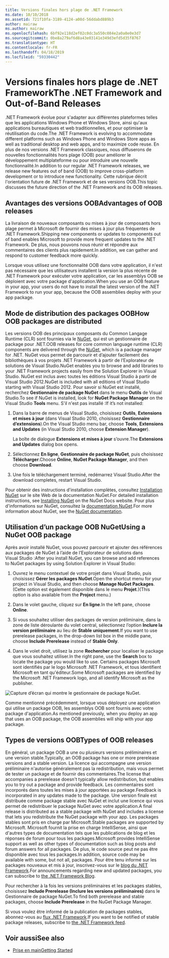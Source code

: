```yaml
---
title: Versions finales hors plage de .NET Framework
ms.date: 10/10/2018
ms.assetid: 721f10fa-3189-4124-a00d-56ddabd889b3
author: mairaw
ms.author: mairaw
ms.openlocfilehash: 6bf92e118d2ef02c0dc3a550c084e2a0a8e0e3d7
ms.sourcegitcommit: 0be8a279af6d8a43e03141e349d3efd5d35f8767
ms.translationtype: HT
ms.contentlocale: fr-FR
ms.lasthandoff: 04/18/2019
ms.locfileid: "59330442"
---
```

# <a name="the-net-framework-and-out-of-band-releases"></a><span data-ttu-id="5d07d-102">Versions finales hors plage de .NET Framework</span><span class="sxs-lookup"><span data-stu-id="5d07d-102">The .NET Framework and Out-of-Band Releases</span></span>

<span data-ttu-id="5d07d-103">.NET Framework évolue pour s'adapter aux différentes plateformes telles que les applications Windows Phone et Windows Store, ainsi qu'aux applications bureautiques et web traditionnelles, et pour optimiser la réutilisation du code.</span><span class="sxs-lookup"><span data-stu-id="5d07d-103">The .NET Framework is evolving to accommodate different platforms such as Windows Phone and Windows Store apps as well as traditional desktop and web apps, and to maximize code reuse.</span></span> <span data-ttu-id="5d07d-104">En plus de nos versions .NET Framework classiques, nous diffuserons de nouvelles fonctionnalités hors plage (OOB) pour améliorer le développement multiplateforme ou pour introduire une nouvelle fonctionnalité.</span><span class="sxs-lookup"><span data-stu-id="5d07d-104">In addition to our regular .NET Framework releases, we release new features out of band (OOB) to improve cross-platform development or to introduce new functionality.</span></span> <span data-ttu-id="5d07d-105">Cette rubrique décrit l'orientation future de .NET Framework et de ses versions OOB.</span><span class="sxs-lookup"><span data-stu-id="5d07d-105">This topic discusses the future direction of the .NET Framework and its OOB releases.</span></span>

## <a name="advantages-of-oob-releases"></a><span data-ttu-id="5d07d-106">Avantages des versions OOB</span><span class="sxs-lookup"><span data-stu-id="5d07d-106">Advantages of OOB releases</span></span>
 <span data-ttu-id="5d07d-107">La livraison de nouveaux composants ou mises à jour de composants hors plage permet à Microsoft de fournir des mises à jour plus fréquentes de .NET Framework.</span><span class="sxs-lookup"><span data-stu-id="5d07d-107">Shipping new components or updates to components out of band enables Microsoft to provide more frequent updates to the .NET Framework.</span></span> <span data-ttu-id="5d07d-108">De plus, nous pouvons nous réunir et répondre aux commentaires des clients plus rapidement.</span><span class="sxs-lookup"><span data-stu-id="5d07d-108">In addition, we can gather and respond to customer feedback more quickly.</span></span>

 <span data-ttu-id="5d07d-109">Lorsque vous utilisez une fonctionnalité OOB dans votre application, il n'est pas nécessaire que les utilisateurs installent la version la plus récente de .NET Framework pour exécuter votre application, car les assemblys OOB se déploient avec votre package d'application.</span><span class="sxs-lookup"><span data-stu-id="5d07d-109">When you use an OOB feature in your app, your users do not have to install the latest version of the .NET Framework to run your app, because the OOB assemblies deploy with your app package.</span></span>

## <a name="how-oob-packages-are-distributed"></a><span data-ttu-id="5d07d-110">Mode de distribution des packages OOB</span><span class="sxs-lookup"><span data-stu-id="5d07d-110">How OOB packages are distributed</span></span>
<span data-ttu-id="5d07d-111">Les versions OOB des principaux composants du Common Langage Runtime (CLR) sont fournies via le [NuGet](https://www.nuget.org/), qui est un gestionnaire de package pour .NET.</span><span class="sxs-lookup"><span data-stu-id="5d07d-111">OOB releases for core common language runtime (CLR) components are delivered through the [NuGet](https://www.nuget.org/), which is a package manager for .NET.</span></span> <span data-ttu-id="5d07d-112">NuGet vous permet de parcourir et d’ajouter facilement des bibliothèques à vos projets .NET Framework à partir de l’Explorateur de solutions de Visual Studio.</span><span class="sxs-lookup"><span data-stu-id="5d07d-112">NuGet enables you to browse and add libraries to your .NET Framework projects easily from the Solution Explorer in Visual Studio.</span></span> <span data-ttu-id="5d07d-113">NuGet est inclus avec toutes les éditions Visual Studio à partir de Visual Studio 2012.</span><span class="sxs-lookup"><span data-stu-id="5d07d-113">NuGet is included with all editions of Visual Studio starting with Visual Studio 2012.</span></span> <span data-ttu-id="5d07d-114">Pour savoir si NuGet est installé, recherchez **Gestionnaire de package NuGet** dans le menu **Outils** de Visual Studio.</span><span class="sxs-lookup"><span data-stu-id="5d07d-114">To see if NuGet is installed, look for **NuGet Package Manager** on the Visual Studio **Tools** menu.</span></span> <span data-ttu-id="5d07d-115">S'il n'est pas installé :</span><span class="sxs-lookup"><span data-stu-id="5d07d-115">If it’s not installed:</span></span>

1. <span data-ttu-id="5d07d-116">Dans la barre de menus de Visual Studio, choisissez **Outils**, **Extensions et mises à jour** (dans Visual Studio 2010, choisissez **Gestionnaire d’extensions**).</span><span class="sxs-lookup"><span data-stu-id="5d07d-116">On the Visual Studio menu bar, choose **Tools**, **Extensions and Updates** (in Visual Studio 2010, choose **Extension Manager**).</span></span>

     <span data-ttu-id="5d07d-117">La boîte de dialogue **Extensions et mises à jour** s’ouvre.</span><span class="sxs-lookup"><span data-stu-id="5d07d-117">The **Extensions and Updates** dialog box opens.</span></span>

2. <span data-ttu-id="5d07d-118">Sélectionnez **En ligne**, **Gestionnaire de package NuGet**, puis choisissez **Télécharger**.</span><span class="sxs-lookup"><span data-stu-id="5d07d-118">Choose **Online**, **NuGet Package Manager**, and then choose **Download**.</span></span>

3. <span data-ttu-id="5d07d-119">Une fois le téléchargement terminé, redémarrez Visual Studio.</span><span class="sxs-lookup"><span data-stu-id="5d07d-119">After the download completes, restart Visual Studio.</span></span>

 <span data-ttu-id="5d07d-120">Pour obtenir des instructions d'installation complètes, consultez [Installation NuGet](/nuget/install-nuget-client-tools) sur le site Web de la documentation NuGet.</span><span class="sxs-lookup"><span data-stu-id="5d07d-120">For detailed installation instructions, see [Installing NuGet](/nuget/install-nuget-client-tools) on the NuGet Docs website.</span></span> <span data-ttu-id="5d07d-121">Pour plus d'informations sur NuGet, consultez la [documentation NuGet](/nuget).</span><span class="sxs-lookup"><span data-stu-id="5d07d-121">For more information about NuGet, see the [NuGet documentation](/nuget).</span></span>

## <a name="using-a-nuget-oob-package"></a><span data-ttu-id="5d07d-122">Utilisation d’un package OOB NuGet</span><span class="sxs-lookup"><span data-stu-id="5d07d-122">Using a NuGet OOB package</span></span>
 <span data-ttu-id="5d07d-123">Après avoir installé NuGet, vous pouvez parcourir et ajouter des références aux packages de NuGet à l’aide de l’Explorateur de solutions dans Visual Studio :</span><span class="sxs-lookup"><span data-stu-id="5d07d-123">After you install NuGet, you can browse and add references to NuGet packages by using Solution Explorer in Visual Studio:</span></span>

1. <span data-ttu-id="5d07d-124">Ouvrez le menu contextuel de votre projet dans Visual Studio, puis choisissez **Gérer les packages NuGet**.</span><span class="sxs-lookup"><span data-stu-id="5d07d-124">Open the shortcut menu for your project in Visual Studio, and then choose **Manage NuGet Packages**.</span></span> <span data-ttu-id="5d07d-125">(Cette option est également disponible dans le menu **Projet**.)</span><span class="sxs-lookup"><span data-stu-id="5d07d-125">(This option is also available from the **Project** menu.)</span></span>

2. <span data-ttu-id="5d07d-126">Dans le volet gauche, cliquez sur **En ligne**.</span><span class="sxs-lookup"><span data-stu-id="5d07d-126">In the left pane, choose **Online**.</span></span>

3. <span data-ttu-id="5d07d-127">Si vous souhaitez utiliser des packages de version préliminaire, dans la zone de liste déroulante du volet central, sélectionnez l’option **Inclure la version préliminaire** au lieu de **Stable uniquement**.</span><span class="sxs-lookup"><span data-stu-id="5d07d-127">If you want to use prerelease packages, in the drop-down list box in the middle pane, choose **Include Prerelease** instead of **Stable Only**.</span></span>

4. <span data-ttu-id="5d07d-128">Dans le volet droit, utilisez la zone **Rechercher** pour localiser le package que vous souhaitez utiliser.</span><span class="sxs-lookup"><span data-stu-id="5d07d-128">In the right pane, use the **Search** box to locate the package you would like to use.</span></span> <span data-ttu-id="5d07d-129">Certains packages Microsoft sont identifiés par le logo Microsoft .NET Framework, et tous identifient Microsoft en tant qu'éditeur.</span><span class="sxs-lookup"><span data-stu-id="5d07d-129">Some Microsoft packages are identified by the Microsoft .NET Framework logo, and all identify Microsoft as the publisher.</span></span>

 ![Capture d’écran qui montre le gestionnaire de package NuGet.](./media/the-net-framework-and-out-of-band-releases/nuget-package-manager-dialog.png)

 <span data-ttu-id="5d07d-131">Comme mentionné précédemment, lorsque vous déployez une application qui utilise un package OOB, les assemblys OOB sont fournis avec votre package d'application.</span><span class="sxs-lookup"><span data-stu-id="5d07d-131">As mentioned previously, when you deploy an app that uses an OOB package, the OOB assemblies will ship with your app package.</span></span>

## <a name="types-of-oob-releases"></a><span data-ttu-id="5d07d-132">Types de versions OOB</span><span class="sxs-lookup"><span data-stu-id="5d07d-132">Types of OOB releases</span></span>
 <span data-ttu-id="5d07d-133">En général, un package OOB a une ou plusieurs versions préliminaires et une version stable.</span><span class="sxs-lookup"><span data-stu-id="5d07d-133">Typically, an OOB package has one or more prerelease versions and a stable version.</span></span> <span data-ttu-id="5d07d-134">La licence qui accompagne une version préliminaire n'autorise généralement pas la redistribution, mais vous permet de tester un package et de fournir des commentaires.</span><span class="sxs-lookup"><span data-stu-id="5d07d-134">The license that accompanies a prerelease doesn't typically allow redistribution, but enables you to try out a package and provide feedback.</span></span> <span data-ttu-id="5d07d-135">Les commentaires sont incorporés dans toutes les mises à jour apportées au package.</span><span class="sxs-lookup"><span data-stu-id="5d07d-135">Feedback is incorporated in any updates made to the package.</span></span> <span data-ttu-id="5d07d-136">Une version finale est distribuée comme package stable avec NuGet et inclut une licence qui vous permet de redistribuer le package NuGet avec votre application.</span><span class="sxs-lookup"><span data-stu-id="5d07d-136">A final release is distributed as a stable package with NuGet and includes a license that lets you redistribute the NuGet package with your app.</span></span> <span data-ttu-id="5d07d-137">Les packages stables sont pris en charge par Microsoft.</span><span class="sxs-lookup"><span data-stu-id="5d07d-137">Stable packages are supported by Microsoft.</span></span> <span data-ttu-id="5d07d-138">Microsoft fournit la prise en charge IntelliSense, ainsi que d'autres types de documentation tels que les publications de blog et les réponses de forum pour tous les packages.</span><span class="sxs-lookup"><span data-stu-id="5d07d-138">Microsoft provides IntelliSense support as well as other types of documentation such as blog posts and forum answers for all packages.</span></span> <span data-ttu-id="5d07d-139">De plus, le code source peut ne pas être disponible avec tous les packages.</span><span class="sxs-lookup"><span data-stu-id="5d07d-139">In addition, source code may be available with some, but not all, packages.</span></span> <span data-ttu-id="5d07d-140">Pour être tenu informé sur les packages nouveaux et mis à jour, inscrivez-vous sur le [blog du .NET Framework](https://devblogs.microsoft.com/dotnet/).</span><span class="sxs-lookup"><span data-stu-id="5d07d-140">For announcements regarding new and updated packages, you can subscribe to [the .NET Framework Blog](https://devblogs.microsoft.com/dotnet/).</span></span>

 <span data-ttu-id="5d07d-141">Pour rechercher à la fois les versions préliminaires et les packages stables, choisissez **Include Prerelease (Inclure les versions préliminaires)** dans le Gestionnaire de package NuGet.</span><span class="sxs-lookup"><span data-stu-id="5d07d-141">To find both prerelease and stable packages, choose **Include Prerelease** in the NuGet Package Manager.</span></span>

 <span data-ttu-id="5d07d-142">Si vous voulez être informé de la publication de packages stables, abonnez-vous au [flux .NET Framework](https://nuget.org/api/v2/curated-feeds/dotnetframework/Packages/).</span><span class="sxs-lookup"><span data-stu-id="5d07d-142">If you want to be notified of stable package releases, subscribe to [the .NET Framework feed](https://nuget.org/api/v2/curated-feeds/dotnetframework/Packages/).</span></span>

## <a name="see-also"></a><span data-ttu-id="5d07d-143">Voir aussi</span><span class="sxs-lookup"><span data-stu-id="5d07d-143">See also</span></span>

- [<span data-ttu-id="5d07d-144">Prise en main</span><span class="sxs-lookup"><span data-stu-id="5d07d-144">Getting Started</span></span>](../../../docs/framework/get-started/index.md)